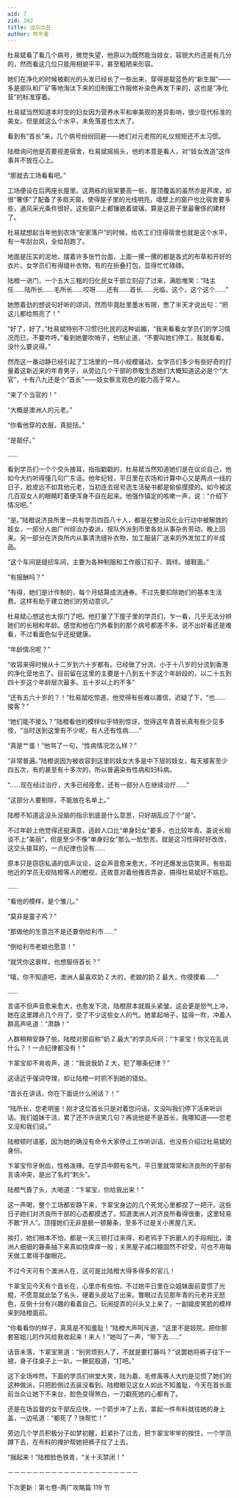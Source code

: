 ```yaml
---
aid: 7
zid: 392
title: 当众出丑
author: 吹牛者
---
```


杜易斌看了看几个病号，微觉失望，他原以为既然能当妓女，容貌大约还是有几分的，然而看这几位只能用相貌平平，甚至粗陋来形容。

她们在净化的时候被剃光的头发已经长了一些出来，穿得是靛蓝色的“新生服”――多是部队和厂矿等地淘汰下来的旧制服工作服修补染色再发下来的，这也是“净化营”的标准穿着。

杜易斌当然知道本时空的妇女因为营养水平和审美观的差异影响，很少现代标准的美女。但是就这么个水平，未免落差也太大了。

看到有“首长”来，几个病号纷纷回避――她们对元老院的礼仪规矩还不太习惯。

陆橙询问他是否要视差宿舍，杜易斌摇摇头，他的本意是看人，对“妓女改造”这件事并不放在心上。

“那就去工场看看吧。”

工场便设在后两座长屋里。这两栋的层架要高一些，屋顶覆盖的虽然亦是芦席，却很“奢侈”了配备了多扇天窗，使得屋子里的光线明亮，墙壁上的窗户也比宿舍要多些，通风采光条件很好。这些窗户上都镶嵌着玻璃，算是这房子里最奢侈的建材了。

杜易斌想起当年他到农场“安家落户”的时候，给农工们住得宿舍也就是这个水平，有一年刮台风，全给刮跑了。

地面是压实的泥地，摆着许多张竹台面，上面一摞一摞的都是各式的布草和开好的衣片。女学员们有得缝补衣物，有的在折叠打包，显得忙忙碌碌。

陆橙一进门，一个五大三粗的归化民女干部立刻迎了过来，满脸堆笑：“陆主任……陆所长……毛所长……哎呀……还有……首长……光临，这个，这个这个……”

她憋着劲的想说句好听的颂词，然而毕竟肚里墨水有限，憋了半天才说出句：“把这儿都给照亮了！”

“好了，好了，”杜易斌特别不习惯归化民的这种谄媚，“我来看看女学员们的学习情况而已，不要咋呼。”看到她要吹哨子，他制止道，“不要叫她们停工，我就看看。没什么要说得。”

然而这一番动静已经引起了工场里的一阵小规模骚动，女学员们多少有些好奇的打量着这新近来的年青男子，从旁边几个干部的恭敬生态她们大概知道这必是个“大官”，十有八九还是个“首长”――妓女察言观色的能力高于常人。

“来了个当官的！”

“大概是澳洲人的元老。”

“你看他穿的衣服，真挺括。”

“是靓仔。”

……

看到学员们一个个交头接耳，指指戳戳的，杜易斌当然知道她们是在议论自己，他如今大约听得懂几句广东话。他年纪轻，平日里在农场和计算中心又是两点一线的日子，脸皮远不如其他元老，当初连去摇号选生活秘书都是偷偷摸摸的。如今被这几百双女人的眼睛盯着便浑身不自在起来。他强作镇定的咳嗽一声，说：“介绍下情况吧。”

“是。”陆橙说济良所里一共有学员四百八十人，都是在整治风化业行动中被解救的妓女，一部分人由广州综治办委派，按队外派到市里各处从事杂务劳动，晚上回来。另一部分在济良所内从事清洗缝补衣物，加工服装厂送来的外发加工的半成品。

“这个车间是缝纫车间，主要为各种制服和工作服订扣子、肩绊。缝鞋面。”

“有报酬吗？”

“有得，她们是计件制的，每个月结算成流通券。不过先要扣除她们的基本生活费。这样有助于建立她们的劳动意识。”

杜易斌心想这也太抠门了吧。他打量了下屋子里的学员们，乍一看，几乎无法分辨她们的长相和年龄。感觉和他在门外看到的那个病号都差不多。说不出好看还是难看，不过看面色似乎还挺健康。

“年龄情况呢？”

“收容来得时候从十二岁到六十岁都有。已经做了分流，小于十八岁的分流到香港的净化营地去了。目前留在这里的主要是十八到五十岁这个年龄段的，以二十五到四十岁这个年龄层次最多。五十岁以上的不多”

“还有五六十岁的？！”杜易斌吃惊道，他觉得有些难以置信，迟疑了下，“也……接客？”

“她们能不接么？”陆橙看他的模样似乎特别惊讶，觉得这年青首长真有些少见多怪，“当时送到这里有不少呢，有人还有性病……”

“真是艹蛋！”他骂了一句，“性病情况怎么样？”

“非常普遍。”陆橙说因为被收容到这里的妓女大多是中下层的妓女，每天接客至少四五次，有的甚至有十多次的，所以普遍染有性病和妇科病。

“……现在经过治疗，大多已经痊愈，还有一部分人在继续治疗……”

“这部分人要剔除，不能放在名单上。”

陆橙不知道这没头没脑的指示到底是什么意思，只好胡乱应了个“是”。

不过年龄上他觉得还挺满意，适龄人口比“单身妇女”要多，也比较年青。虽说长相谈不上“美丽”，但是至少不像“单身妇女”那么一脸愁苦。就是这习性得好好改改，这交头接耳的，一点纪律也没有……

原本只是窃窃私语的低声议论，这会声音愈来愈大，不时还爆发出窃笑声。有些距他近的学员无视陆橙等人的瞪视，还故意对着他搔首弄姿，搞得杜易斌好不尴尬。

……

“看他的模样，是个雏儿。”

“莫非是童子鸡？”

“那做他的生意岂不是还要倒给利市……”

“倒给利市老娘也愿意！”

“就凭你这衰样，也想服侍首长？”

“嘻，你不知道吧，澳洲人最喜欢奶 Z 大的，老娘的奶 Z 最大，你摸摸看……”

……

言语不但声音愈来愈大，也愈发下流，陆橙原本就眉头紧皱，这会更是怒气上冲，她在这里蹲点几个月了，受了不少这些女人的气。她拿起哨子，猛得一吹，冲着人群高声吼道：“肃静！”

人群稍稍安静了些。陆橙对那自称“奶 Z 最大”的学员斥问：“卞翠宝！你又在乱说什么？！一点纪律都没有！”

卞翠宝却不肯收声，道：“我说我奶 Z 大，犯了哪条纪律？”

这话近乎强词夺理，却让陆橙一时抓不到她的错处。

“首长在讲话，你在下面说什么闲话？！”

“陆所长，您老明鉴！刚才这位首长只是对着您问话，又没叫我们停下活来听训话。我们姐妹干活，累了还不许说笑几句？再说他是不是首长，我哪知道――您老又没和我们说。”

陆橙顿时语塞，因为她的确没有命令大家停止工作听训话，也没有介绍过杜易斌的身份。

卞翠宝伶牙俐齿，性格泼辣。在学员中颇有名气，平日里就常常和济良所的干部有言语冲突，是出了名的“刺头”。

陆橙气昏了头，大喝道：“卞翠宝，你给我出来！”

这一声喝，整个工场都安静下来，卞翠宝身边的几个死党心里都捏了一把汗。这些日子她们对济良所干部的心态都摸透了，知道澳洲人对济良所看得很重，这里轻易不敢“开人”。顶撞她们无非是捱一顿藤条，至多不过是关小黑屋几天。

挨打，她们根本不怕，都是一天三顿打过来得，和老鸨手下折磨人的手段相比，澳洲人细细的藤条抽下来真如挠痒痒一般；关黑屋子减口粮固然不好受，可也不用每天做工累得手酸眼花。

不过今天可有个澳洲人在，这可是比陆橙大得多得多的官儿！

卞翠宝见今天有个首长在，心里亦有些怕，不过她平日里在众姐妹面前耍惯了光棍，不愿意就此坠了名头，硬着头皮站了出来。瞥眼过去见那年青的元老并无怒色，反倒十分有兴趣的看着自己。玩闹捉弄的兴头又上来了，一副嬉皮笑脸的模样来到陆橙面前。

“你看看你的样子，真真是不知羞耻！”陆橙大声呵斥道，“这里不是妓院，把你那套窑姐儿的作风给我收起来！来人！”她叫了一声，“带下去……”

话音未落，卞翠宝笑道：“别劳烦别人了，不就是要打藤吗？”说罢她将裤子往下一褪，身子往桌子上一趴，一撅屁股道，“打吧。”

这下全场哗然，下面的学员们哄堂大笑，陆为嘉、毛修禹等人大约是见惯了她们的这种做派，只把脸侧过去装没看到。陆橙眼见这女人如此不知羞耻，今天在首长面前当众让她下不来台，脸色变得煞白，一刀戳死她的心都有了。

还是在场监督的女干部反应快，一个箭步冲了上去，拿起一件布料就往她的身上盖，一边吼道：“都死了？快帮忙！”

旁边几个学员积极分子如梦初醒，赶紧扑了过去，把卞翠宝牢牢的按住，一个学员蹲下去，在布料的掩护帮她把裤子拉了上去。

“捆起来！”陆橙脸色铁青，“关十天禁闭！”

－－－－－－－－－－－－－－－－－－－－－

下次更新：第七卷-两广攻略篇 119 节
